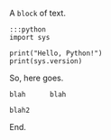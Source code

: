 A `block` of text.

    :::python
    import sys

	print("Hello, Python!")
	print(sys.version)


So, here goes.

```
blah      blah

blah2

```

End.